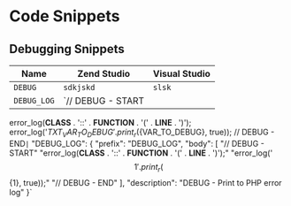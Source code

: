 # Code Snippets

## Debugging Snippets

Name | Zend Studio | Visual Studio
--- | --- | ---
`DEBUG` | ```sdkjskd``` | `slsk`
`DEBUG_LOG` | `// DEBUG - START
error_log(__CLASS__ . '::' . __FUNCTION__ . '(' . __LINE__ . ')');
error_log('${TXT_VAR_TO_DEBUG} ' . print_r(${VAR_TO_DEBUG}, true));
// DEBUG - END` | `
"DEBUG_LOG": {
    "prefix": "DEBUG_LOG",
    "body": [
      "// DEBUG - START"
      "error_log(__CLASS__ . '::' . __FUNCTION__ . '(' . __LINE__ . ')');"
      "error_log('$${1} ' . print_r($${1}, true));"
      "// DEBUG - END"
    ],
    "description": "DEBUG - Print to PHP error log"
  }`


